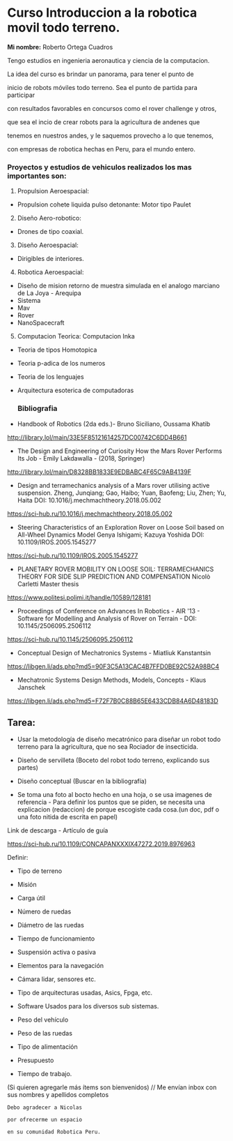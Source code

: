 # Curso Introduccion a la robotica movil todo terreno.
**Mi nombre:** Roberto Ortega Cuadros

Tengo estudios en ingenieria aeronautica y ciencia de la computacion. 

La idea del curso es brindar un panorama, para tener el punto de 

inicio de robots móviles todo terreno. Sea el punto de partida para participar 

con resultados favorables en concursos como el rover challenge y otros, 

que sea el incio de crear robots para la agricultura de andenes que

tenemos en nuestros andes, y le saquemos provecho a lo que tenemos, 

con empresas de robotica hechas en Peru, para el mundo entero.




### Proyectos y estudios de vehiculos realizados los mas importantes son:

1. Propulsion Aeroespacial:
- Propulsion cohete liquida pulso detonante: Motor tipo Paulet

2. Diseño Aero-robotico:
- Drones de tipo coaxial.

3. Diseño Aeroespacial:
- Dirigibles de interiores.

4. Robotica Aeroespacial:
- Diseño de mision retorno de muestra simulada en el analogo marciano de La Joya - Arequipa 
- Sistema 
- Mav
- Rover
- NanoSpacecraft

5. Computacion Teorica: Computacion Inka
- Teoria de tipos Homotopica 
- Teoria p-adica de los numeros
- Teoria de los lenguajes
- Arquitectura esoterica de computadoras

  ### Bibliografia
  
- Handbook of Robotics (2da eds.)- Bruno Siciliano, Oussama Khatib
  
http://library.lol/main/33E5F85121614257DC00742C6DD4B661

- The Design and Engineering of Curiosity How the Mars Rover Performs Its Job - Emily Lakdawalla - (2018, Springer) 

http://library.lol/main/D8328BB1833E9EDBABC4F65C9AB4139F

- Design and terramechanics analysis of a Mars rover utilising active suspension.
Zheng, Junqiang; Gao, Haibo; Yuan, Baofeng; Liu, Zhen; Yu, Haita 
DOI: 10.1016/j.mechmachtheory.2018.05.002

https://sci-hub.ru/10.1016/j.mechmachtheory.2018.05.002

- Steering Characteristics of an Exploration Rover on Loose Soil based on All-Wheel Dynamics  Model
Genya Ishigami; Kazuya Yoshida
DOI: 10.1109/IROS.2005.1545277

https://sci-hub.ru/10.1109/IROS.2005.1545277

- PLANETARY ROVER MOBILITY ON LOOSE SOIL: TERRAMECHANICS THEORY FOR SIDE  SLIP PREDICTION AND COMPENSATION Nicolò Carletti  Master thesis 

https://www.politesi.polimi.it/handle/10589/128181

- Proceedings of Conference on Advances In Robotics - AIR '13 - Software for Modelling and Analysis of Rover on Terrain - DOI: 10.1145/2506095.2506112

https://sci-hub.ru/10.1145/2506095.2506112

- Conceptual Design of Mechatronics Systems - Miatliuk Kanstantsin

https://libgen.li/ads.php?md5=90F3C5A13CAC4B7FFD0BE92C52A98BC4

- Mechatronic Systems Design Methods, Models, Concepts - Klaus Janschek 

https://libgen.li/ads.php?md5=F72F7B0C88B65E6433CDB84A6D48183D

## Tarea:
- Usar la metodología de diseño mecatrónico para diseñar un robot todo terreno para la agricultura, que no sea Rociador de insecticida.

- Diseño de servilleta (Boceto del robot todo terreno, explicando sus partes)

- Diseño conceptual (Buscar en la bibliografía)

- Se toma una foto al bocto hecho en una hoja, o se usa imagenes de referencia - Para definir los puntos que se piden, se necesita una explicacion (redaccion) de porque escogiste cada cosa.(un doc, pdf o una foto nitida de escrita en papel)

Link de descarga - Artículo de guía

https://sci-hub.ru/10.1109/CONCAPANXXXIX47272.2019.8976963

Definir:

- Tipo de terreno

- Misión

- Carga útil

- Número de ruedas

- Diámetro de las ruedas

- Tiempo de funcionamiento

- Suspensión activa o pasiva

- Elementos para la navegación

- Cámara lidar, sensores etc.

- Tipo de arquitecturas usadas, Asics, Fpga, etc.

- Software Usados para los diversos sub sistemas.

- Peso del vehículo

- Peso de las ruedas

- Tipo de alimentación

- Presupuesto

- Tiempo de trabajo.

(Si quieren agregarle más ítems son bienvenidos) //
Me envían inbox con sus nombres y apellidos completos
 
~~~  
Debo agradecer a Nicolas

por ofrecerme un espacio

en su comunidad Robotica Peru.
~~~
